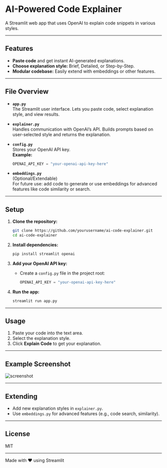 # AI-Powered Code Explainer

A Streamlit web app that uses OpenAI to explain code snippets in various styles.

---

## Features

- **Paste code** and get instant AI-generated explanations.
- **Choose explanation style:** Brief, Detailed, or Step-by-Step.
- **Modular codebase:** Easily extend with embeddings or other features.

---

## File Overview

- **`app.py`**  
  The Streamlit user interface. Lets you paste code, select explanation style, and view results.

- **`explainer.py`**  
  Handles communication with OpenAI’s API. Builds prompts based on user-selected style and returns the explanation.

- **`config.py`**  
  Stores your OpenAI API key.  
  **Example:**
  ```python
  OPENAI_API_KEY = "your-openai-api-key-here"
  ```

- **`embeddings.py`**  
  (Optional/Extendable)  
  For future use: add code to generate or use embeddings for advanced features like code similarity or search.

---

## Setup

1. **Clone the repository:**
    ```bash
    git clone https://github.com/yourusername/ai-code-explainer.git
    cd ai-code-explainer
    ```

2. **Install dependencies:**
    ```bash
    pip install streamlit openai
    ```

3. **Add your OpenAI API key:**
    - Create a `config.py` file in the project root:
      ```python
      OPENAI_API_KEY = "your-openai-api-key-here"
      ```

4. **Run the app:**
    ```bash
    streamlit run app.py
    ```

---

## Usage

1. Paste your code into the text area.
2. Select the explanation style.
3. Click **Explain Code** to get your explanation.

---

## Example Screenshot

![screenshot](screenshot.png)

---

## Extending

- Add new explanation styles in `explainer.py`.
- Use `embeddings.py` for advanced features (e.g., code search, similarity).

---

## License

MIT

---

Made with ❤️ using Streamlit